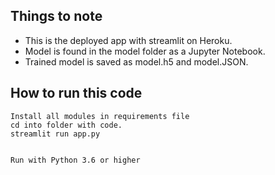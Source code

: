 ## Things to note
- This is the deployed app with streamlit on Heroku.
- Model is found in the model folder as a Jupyter Notebook.
- Trained model is saved as model.h5 and model.JSON.
 

## How to run this code
```
Install all modules in requirements file
cd into folder with code.
streamlit run app.py


Run with Python 3.6 or higher
```
